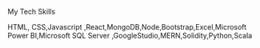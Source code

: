 My Tech Skills

HTML, CSS,Javascript ,React,MongoDB,Node,Bootstrap,Excel,Microsoft Power BI,Microsoft SQL Server ,GoogleStudio,MERN,Solidity,Python,Scala
